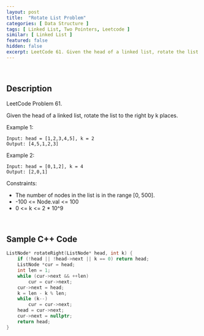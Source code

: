 ```yaml
---
layout: post
title:  "Rotate List Problem"
categories: [ Data Structure ]
tags: [ Linked List, Two Pointers, Leetcode ]
similar: [ Linked List ]
featured: false
hidden: false
excerpt: LeetCode 61. Given the head of a linked list, rotate the list to the right by k places.
---
```


<br />

## Description

LeetCode Problem 61. 

Given the head of a linked list, rotate the list to the right by k places.

 

Example 1:
```
Input: head = [1,2,3,4,5], k = 2
Output: [4,5,1,2,3]
```

Example 2:
```
Input: head = [0,1,2], k = 4
Output: [2,0,1]
```

Constraints:

* The number of nodes in the list is in the range [0, 500].
* -100 <= Node.val <= 100
* 0 <= k <= 2 * 10^9



<br />

## Sample C++ Code


```c
ListNode* rotateRight(ListNode* head, int k) {
    if (!head || !head->next || k == 0) return head;
    ListNode *cur = head;
    int len = 1;
    while (cur->next && ++len) 
        cur = cur->next;
    cur->next = head;
    k = len - k % len;
    while (k--) 
        cur = cur->next;
    head = cur->next;
    cur->next = nullptr;
    return head; 
}
```
